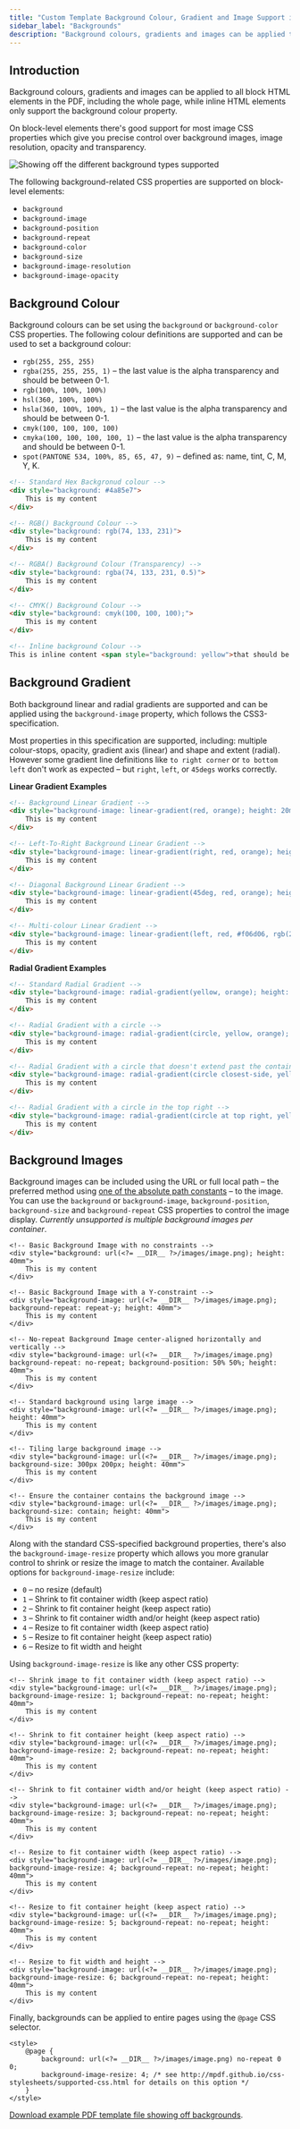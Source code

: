 ```yaml
---
title: "Custom Template Background Colour, Gradient and Image Support in PDFs"
sidebar_label: "Backgrounds"
description: "Background colours, gradients and images can be applied to all block HTML elements in the PDF, including the whole page."
---
```


## Introduction 

Background colours, gradients and images can be applied to all block HTML elements in the PDF, including the whole page, while inline HTML elements only support the background colour property.

On block-level elements there's good support for most image CSS properties which give you precise control over background images, image resolution, opacity and transparency.

![Showing off the different background types supported](https://resources.gravitypdf.com/uploads/2015/11/backgrounds.png)

The following background-related CSS properties are supported on block-level elements:

-   `background`
-   `background-image`
-   `background-position`
-   `background-repeat`
-   `background-color`
-   `background-size`
-   `background-image-resolution`
-   `background-image-opacity`

## Background Colour 

Background colours can be set using the `background` or `background-color` CSS properties. The following colour definitions are supported and can be used to set a background colour:

-   `rgb(255, 255, 255)`
-   `rgba(255, 255, 255, 1)` – the last value is the alpha transparency and should be between 0-1.
-   `rgb(100%, 100%, 100%)`
-   `hsl(360, 100%, 100%)`
-   `hsla(360, 100%, 100%, 1)` – the last value is the alpha transparency and should be between 0-1.
-   `cmyk(100, 100, 100, 100)`
-   `cmyka(100, 100, 100, 100, 1)` – the last value is the alpha transparency and should be between 0-1.
-   `spot(PANTONE 534, 100%, 85, 65, 47, 9)` – defined as: name, tint, C, M, Y, K.

```html
<!-- Standard Hex Backgronud colour -->
<div style="background: #4a85e7">
    This is my content
</div>

<!-- RGB() Background Colour -->
<div style="background: rgb(74, 133, 231)">
    This is my content
</div>

<!-- RGBA() Background Colour (Transparency) -->
<div style="background: rgba(74, 133, 231, 0.5)">
    This is my content
</div>

<!-- CMYK() Background Colour -->
<div style="background: cmyk(100, 100, 100);">
    This is my content
</div>

<!-- Inline background Colour -->
This is inline content <span style="background: yellow">that should be highlighted</span> and go and do this.
```

## Background Gradient 

Both background linear and radial gradients are supported and can be applied using the `background-image` property, which follows the CSS3-specification.

Most properties in this specification are supported, including: multiple colour-stops, opacity, gradient axis (linear) and shape and extent (radial). However some gradient line definitions like `to right corner` or `to bottom left` don't work as expected – but `right`, `left`, or `45degs` works correctly.

**Linear Gradient Examples**

```html
<!-- Background Linear Gradient -->
<div style="background-image: linear-gradient(red, orange); height: 20mm">
    This is my content
</div>

<!-- Left-To-Right Background Linear Gradient -->
<div style="background-image: linear-gradient(right, red, orange); height: 20mm">
    This is my content
</div>

<!-- Diagonal Background Linear Gradient -->
<div style="background-image: linear-gradient(45deg, red, orange); height: 20mm">
    This is my content
</div>

<!-- Multi-colour Linear Gradient -->
<div style="background-image: linear-gradient(left, red, #f06d06, rgb(255, 255, 0), green); height: 20mm">
    This is my content
</div>
```

**Radial Gradient Examples**

```html
<!-- Standard Radial Gradient -->
<div style="background-image: radial-gradient(yellow, orange); height: 20mm">
    This is my content
</div>

<!-- Radial Gradient with a circle -->
<div style="background-image: radial-gradient(circle, yellow, orange); height: 20mm">
    This is my content
</div>

<!-- Radial Gradient with a circle that doesn't extend past the container -->
<div style="background-image: radial-gradient(circle closest-side, yellow, orange); height: 20mm">
    This is my content
</div>

<!-- Radial Gradient with a circle in the top right -->
<div style="background-image: radial-gradient(circle at top right, yellow, orange); height: 20mm">
    This is my content
</div>
```

## Background Images 

Background images can be included using the URL or full local path – the preferred method using [one of the absolute path constants](helper-parameters.md#useful-paths-and-urls) – to the image. You can use the `background` or `background-image`, `background-position`, `background-size` and `background-repeat` CSS properties to control the image display. *Currently unsupported is multiple background images per container*.

```
<!-- Basic Background Image with no constraints -->
<div style="background: url(<?= __DIR__ ?>/images/image.png); height: 40mm">
    This is my content
</div>

<!-- Basic Background Image with a Y-constraint -->
<div style="background-image: url(<?= __DIR__ ?>/images/image.png); background-repeat: repeat-y; height: 40mm">
    This is my content
</div>

<!-- No-repeat Background Image center-aligned horizontally and vertically -->
<div style="background-image: url(<?= __DIR__ ?>/images/image.png) background-repeat: no-repeat; background-position: 50% 50%; height: 40mm">
    This is my content
</div>

<!-- Standard background using large image -->
<div style="background-image: url(<?= __DIR__ ?>/images/image.png); height: 40mm">
    This is my content
</div>

<!-- Tiling large background image -->
<div style="background-image: url(<?= __DIR__ ?>/images/image.png); background-size: 300px 200px; height: 40mm">
    This is my content
</div>

<!-- Ensure the container contains the background image -->
<div style="background-image: url(<?= __DIR__ ?>/images/image.png); background-size: contain; height: 40mm">
    This is my content
</div>
```

Along with the standard CSS-specified background properties, there's also the `background-image-resize` property which allows you more granular control to shrink or resize the image to match the container. Available options for `background-image-resize` include:

-   `0` – no resize (default)
-   `1` – Shrink to fit container width (keep aspect ratio)
-   `2` – Shrink to fit container height (keep aspect ratio)
-   `3` – Shrink to fit container width and/or height (keep aspect ratio)
-   `4` – Resize to fit container width (keep aspect ratio)
-   `5` – Resize to fit container height (keep aspect ratio)
-   `6` – Resize to fit width and height

Using `background-image-resize` is like any other CSS property:

```
<!-- Shrink image to fit container width (keep aspect ratio) -->
<div style="background-image: url(<?= __DIR__ ?>/images/image.png); background-image-resize: 1; background-repeat: no-repeat; height: 40mm">
    This is my content
</div>

<!-- Shrink to fit container height (keep aspect ratio) -->
<div style="background-image: url(<?= __DIR__ ?>/images/image.png); background-image-resize: 2; background-repeat: no-repeat; height: 40mm">
    This is my content
</div>

<!-- Shrink to fit container width and/or height (keep aspect ratio) -->
<div style="background-image: url(<?= __DIR__ ?>/images/image.png); background-image-resize: 3; background-repeat: no-repeat; height: 40mm">
    This is my content
</div>

<!-- Resize to fit container width (keep aspect ratio) -->
<div style="background-image: url(<?= __DIR__ ?>/images/image.png); background-image-resize: 4; background-repeat: no-repeat; height: 40mm">
    This is my content
</div>

<!-- Resize to fit container height (keep aspect ratio) -->
<div style="background-image: url(<?= __DIR__ ?>/images/image.png); background-image-resize: 5; background-repeat: no-repeat; height: 40mm">
    This is my content
</div>

<!-- Resize to fit width and height -->
<div style="background-image: url(<?= __DIR__ ?>/images/image.png); background-image-resize: 6; background-repeat: no-repeat; height: 40mm">
    This is my content
</div>
```

Finally, backgrounds can be applied to entire pages using the `@page` CSS selector.

```
<style>
    @page {
        background: url(<?= __DIR__ ?>/images/image.png) no-repeat 0 0;
        background-image-resize: 4; /* see http://mpdf.github.io/css-stylesheets/supported-css.html for details on this option */
    }
</style>
```

[Download example PDF template file showing off backgrounds](https://gist.github.com/jakejackson1/3dd390739b21292a1c20).
